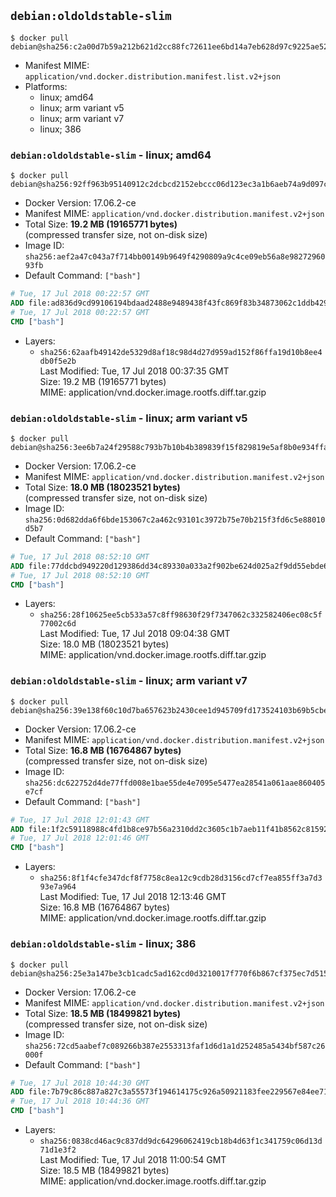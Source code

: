 ## `debian:oldoldstable-slim`

```console
$ docker pull debian@sha256:c2a00d7b59a212b621d2cc88fc72611ee6bd14a7eb628d97c9225ae52fd9566a
```

-	Manifest MIME: `application/vnd.docker.distribution.manifest.list.v2+json`
-	Platforms:
	-	linux; amd64
	-	linux; arm variant v5
	-	linux; arm variant v7
	-	linux; 386

### `debian:oldoldstable-slim` - linux; amd64

```console
$ docker pull debian@sha256:92ff963b95140912c2dcbcd2152ebccc06d123ec3a1b6aeb74a9d097c2192e92
```

-	Docker Version: 17.06.2-ce
-	Manifest MIME: `application/vnd.docker.distribution.manifest.v2+json`
-	Total Size: **19.2 MB (19165771 bytes)**  
	(compressed transfer size, not on-disk size)
-	Image ID: `sha256:aef2a47c043a7f714bb00149b9649f4290809a9c4ce09eb56a8e9827296093fb`
-	Default Command: `["bash"]`

```dockerfile
# Tue, 17 Jul 2018 00:22:57 GMT
ADD file:ad836d9cd99106194bdaad2488e9489438f43fc869f83b34873062c1ddb4294e in / 
# Tue, 17 Jul 2018 00:22:57 GMT
CMD ["bash"]
```

-	Layers:
	-	`sha256:62aafb49142de5329d8af18c98d4d27d959ad152f86ffa19d10b8ee4db0f5e2b`  
		Last Modified: Tue, 17 Jul 2018 00:37:35 GMT  
		Size: 19.2 MB (19165771 bytes)  
		MIME: application/vnd.docker.image.rootfs.diff.tar.gzip

### `debian:oldoldstable-slim` - linux; arm variant v5

```console
$ docker pull debian@sha256:3ee6b7a24f29588c793b7b10b4b389839f15f829819e5af8b0e934ffaff4e45f
```

-	Docker Version: 17.06.2-ce
-	Manifest MIME: `application/vnd.docker.distribution.manifest.v2+json`
-	Total Size: **18.0 MB (18023521 bytes)**  
	(compressed transfer size, not on-disk size)
-	Image ID: `sha256:0d682dda6f6bde153067c2a462c93101c3972b75e70b215f3fd6c5e88010d5b7`
-	Default Command: `["bash"]`

```dockerfile
# Tue, 17 Jul 2018 08:52:10 GMT
ADD file:77ddcbd949220d129386dd34c89330a033a2f902be624d025a2f9dd55ebde6b9 in / 
# Tue, 17 Jul 2018 08:52:10 GMT
CMD ["bash"]
```

-	Layers:
	-	`sha256:28f10625ee5cb533a57c8ff98630f29f7347062c332582406ec08c5f77002c6d`  
		Last Modified: Tue, 17 Jul 2018 09:04:38 GMT  
		Size: 18.0 MB (18023521 bytes)  
		MIME: application/vnd.docker.image.rootfs.diff.tar.gzip

### `debian:oldoldstable-slim` - linux; arm variant v7

```console
$ docker pull debian@sha256:39e138f60c10d7ba657623b2430cee1d945709fd173524103b69b5cbeee3db92
```

-	Docker Version: 17.06.2-ce
-	Manifest MIME: `application/vnd.docker.distribution.manifest.v2+json`
-	Total Size: **16.8 MB (16764867 bytes)**  
	(compressed transfer size, not on-disk size)
-	Image ID: `sha256:dc622752d4de77ffd008e1bae55de4e7095e5477ea28541a061aae860405e7cf`
-	Default Command: `["bash"]`

```dockerfile
# Tue, 17 Jul 2018 12:01:43 GMT
ADD file:1f2c59118988c4fd1b8ce97b56a2310dd2c3605c1b7aeb11f41b8562c81592f0 in / 
# Tue, 17 Jul 2018 12:01:46 GMT
CMD ["bash"]
```

-	Layers:
	-	`sha256:8f1f4cfe347dcf8f7758c8ea12c9cdb28d3156cd7cf7ea855ff3a7d393e7a964`  
		Last Modified: Tue, 17 Jul 2018 12:13:46 GMT  
		Size: 16.8 MB (16764867 bytes)  
		MIME: application/vnd.docker.image.rootfs.diff.tar.gzip

### `debian:oldoldstable-slim` - linux; 386

```console
$ docker pull debian@sha256:25e3a147be3cb1cadc5ad162cd0d3210017f770f6b867cf375ec7d515a5c3653
```

-	Docker Version: 17.06.2-ce
-	Manifest MIME: `application/vnd.docker.distribution.manifest.v2+json`
-	Total Size: **18.5 MB (18499821 bytes)**  
	(compressed transfer size, not on-disk size)
-	Image ID: `sha256:72cd5aabef7c089266b387e2553313faf1d6d1a1d252485a5434bf587c26000f`
-	Default Command: `["bash"]`

```dockerfile
# Tue, 17 Jul 2018 10:44:30 GMT
ADD file:7b79c86c887a827c3a55573f194614175c926a50921183fee229567e84ee71c0 in / 
# Tue, 17 Jul 2018 10:44:36 GMT
CMD ["bash"]
```

-	Layers:
	-	`sha256:0838cd46ac9c837dd9dc64296062419cb18b4d63f1c341759c06d13d71d1e3f2`  
		Last Modified: Tue, 17 Jul 2018 11:00:54 GMT  
		Size: 18.5 MB (18499821 bytes)  
		MIME: application/vnd.docker.image.rootfs.diff.tar.gzip
